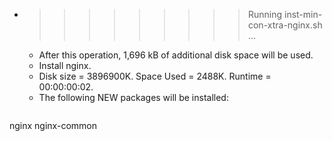 * >>>>>>>>> Running inst-min-con-xtra-nginx.sh ...
  * After this operation, 1,696 kB of additional disk space will be used.
  * Install nginx.
  * Disk size = 3896900K. Space Used = 2488K. Runtime = 00:00:00:02.
  * The following NEW packages will be installed:
  ```bash
nginx nginx-common
  ```
